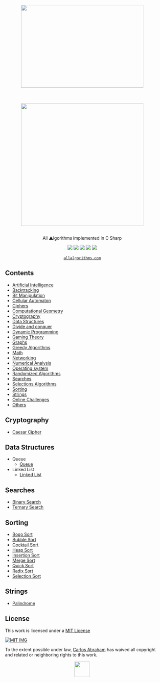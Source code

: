 <div align="center">
	<br>
	<br>
	<br>
	<img width="400" height="270" src="https://cdn.abranhe.com/projects/algorithms/logos/csharp.svg">
	<br>
	<br>
	<br>
	<br>
	<img src="https://cdn.abranhe.com/projects/algorithms/algorithms.svg" width="400px">
  	<br>
	<br>
  <p>All ▲lgorithms implemented in C Sharp</p>
	<a href="https://algorithms.abranhe.com"><img src="https://cdn.abranhe.com/projects/algorithms/badge.svg"></a>
	<a href="https://github.com/abranhe/algorithms/blob/master/license"><img src="https://img.shields.io/github/license/abranhe/algorithms.svg" /></a>
	<a href="https://cash.me/$abranhe"><img src="https://cdn.abranhe.com/badges/cash-me.svg"></a>
	<a href="https://www.patreon.com/abranhe"><img src="https://cdn.abranhe.com/badges/patreon.svg" /></a>
	<a href="https://paypal.me/abranhe/10"><img src="https://cdn.abranhe.com/badges/paypal.svg" /></a>
	<br>
	<br>
	<a href="https://allalgorithms.com"><code>allalgorithms.com</code></a>
</div>


## Contents

- [Artificial Intelligence](#artificial-intelligence)
- [Backtracking](#backtracking)
- [Bit Manipulation](#bit-manipulation)
- [Cellular Automaton](#cellular-automaton)
- [Ciphers](#ciphers)
- [Computational Geometry](#computational-geometry)
- [Cryptography](#cryptography)
- [Data Structures](#data-structures)
- [Divide and conquer](#divide-and-conquer)
- [Dynamic Programming](#dynamic-programming)
- [Gaming Theory](#gaming-theory)
- [Graphs](#graphs)
- [Greedy Algorithms](#greedy-algorithms)
- [Math](#math)
- [Networking](#networking)
- [Numerical Analysis](#numerical-analysis)
- [Operating system](#operating-system)
- [Randomized Algorithms](#randomized-algorithms)
- [Searches](#searches)
- [Selections Algorithms](#selections-algorithms)
- [Sorting](#sorting)
- [Strings](#strings)
- [Online Challenges](#online-challenges)
- [Others](#others)

##  Cryptography

- [Caesar Cipher](cryptography/caesar.cs)

## Data Structures

- Queue
	- [Queue](data-structures/queue/queue.cs)
- Linked List
	- [Linked List](data-structures/linked-list/linkedlist.cs)

## Searches

- [Binary Search](searches/binarysearch.cs)
- [Ternary Search](searches/ternarysearch.cs)

## Sorting

- [Bogo Sort](sorting/bogosort.cs)
- [Bubble Sort](sorting/bubblesort.cs)
- [Cocktail Sort](sorting/cocktailsort.cs)
- [Heap Sort](sorting/heapsort.cs)
- [Insertion Sort](sorting/insertionsort.cs)
- [Merge Sort](sorting/mergesort.cs)
- [Quick Sort](sorting/quicksort.cs)
- [Radix Sort](sorting/radixsort.cs)
- [Selection Sort](sorting/selection_sort.cpp)

## Strings

- [Palindrome](strings/palindrome.cpp)

## License

This work is licensed under a [MIT License](https://github.com/abranhe/algorithms/blob/master/license)

[![MIT IMG](https://cdn.abranhe.com/projects/algorithms/mit-license.png)](https://github.com/abranhe/algorithms/blob/master/license)

To the extent possible under law, [Carlos Abraham](https://go.abranhe.com/github) has waived all copyright and related or neighboring rights to this work.


<div align="center">
	<a href="https://github.com/abranhe/algorithms">
		<img src="https://cdn.abranhe.com/projects/algorithms/logo.svg" width="50px">
	</a>
  <br>
</div>
